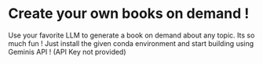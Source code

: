 # Create your own books on demand !

Use your favorite LLM to generate a book on demand about any topic.
Its so much fun ! 
Just install the given conda environment and start building using Geminis API  ! (API Key not provided) 
